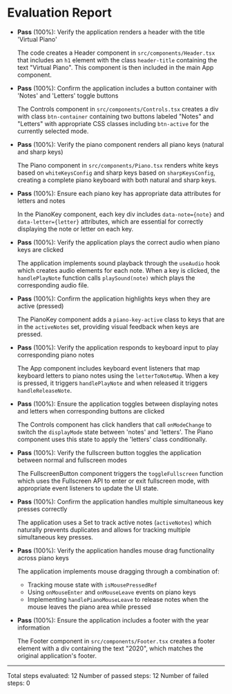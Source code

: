 # Evaluation Report

- **Pass** (100%): Verify the application renders a header with the title 'Virtual Piano'
  
  The code creates a Header component in `src/components/Header.tsx` that includes an `h1` element with the class `header-title` containing the text "Virtual Piano". This component is then included in the main App component.

- **Pass** (100%): Confirm the application includes a button container with 'Notes' and 'Letters' toggle buttons
  
  The Controls component in `src/components/Controls.tsx` creates a div with class `btn-container` containing two buttons labeled "Notes" and "Letters" with appropriate CSS classes including `btn-active` for the currently selected mode.

- **Pass** (100%): Verify the piano component renders all piano keys (natural and sharp keys)
  
  The Piano component in `src/components/Piano.tsx` renders white keys based on `whiteKeysConfig` and sharp keys based on `sharpKeysConfig`, creating a complete piano keyboard with both natural and sharp keys.

- **Pass** (100%): Ensure each piano key has appropriate data attributes for letters and notes
  
  In the PianoKey component, each key div includes `data-note={note}` and `data-letter={letter}` attributes, which are essential for correctly displaying the note or letter on each key.

- **Pass** (100%): Verify the application plays the correct audio when piano keys are clicked
  
  The application implements sound playback through the `useAudio` hook which creates audio elements for each note. When a key is clicked, the `handlePlayNote` function calls `playSound(note)` which plays the corresponding audio file.

- **Pass** (100%): Confirm the application highlights keys when they are active (pressed)
  
  The PianoKey component adds a `piano-key-active` class to keys that are in the `activeNotes` set, providing visual feedback when keys are pressed.

- **Pass** (100%): Verify the application responds to keyboard input to play corresponding piano notes
  
  The App component includes keyboard event listeners that map keyboard letters to piano notes using the `letterToNoteMap`. When a key is pressed, it triggers `handlePlayNote` and when released it triggers `handleReleaseNote`.

- **Pass** (100%): Ensure the application toggles between displaying notes and letters when corresponding buttons are clicked
  
  The Controls component has click handlers that call `onModeChange` to switch the `displayMode` state between 'notes' and 'letters'. The Piano component uses this state to apply the 'letters' class conditionally.

- **Pass** (100%): Verify the fullscreen button toggles the application between normal and fullscreen modes
  
  The FullscreenButton component triggers the `toggleFullscreen` function which uses the Fullscreen API to enter or exit fullscreen mode, with appropriate event listeners to update the UI state.

- **Pass** (100%): Confirm the application handles multiple simultaneous key presses correctly
  
  The application uses a Set to track active notes (`activeNotes`) which naturally prevents duplicates and allows for tracking multiple simultaneous key presses.

- **Pass** (100%): Verify the application handles mouse drag functionality across piano keys
  
  The application implements mouse dragging through a combination of:
  - Tracking mouse state with `isMousePressedRef`
  - Using `onMouseEnter` and `onMouseLeave` events on piano keys
  - Implementing `handlePianoMouseLeave` to release notes when the mouse leaves the piano area while pressed

- **Pass** (100%): Ensure the application includes a footer with the year information
  
  The Footer component in `src/components/Footer.tsx` creates a footer element with a div containing the text "2020", which matches the original application's footer.

---

Total steps evaluated: 12
Number of passed steps: 12
Number of failed steps: 0